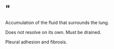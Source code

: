 # "

Accumulation of the fluid that surrounds the lung.

Does not resolve on its own.
Must be drained.

Pleural adhesion and fibrosis.
